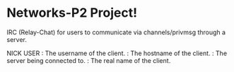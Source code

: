 # Networks-P2 Project!

IRC (Relay-Chat) for users to communicate via channels/privmsg through a server.


NICK <nickname>
USER <username> <hostname> <servername> <realname>
<username>: The username of the client.
<hostname>: The hostname of the client.
<servername>: The server being connected to.
<realname>: The real name of the client.
